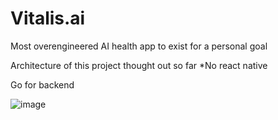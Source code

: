 # Vitalis.ai
Most overengineered AI health app to exist for a personal goal


Architecture of this project thought out so far
*No react native


Go for backend



![image](https://github.com/user-attachments/assets/7ec90a2e-941c-4c3d-be5d-8f26c33ee560)

